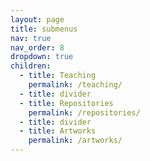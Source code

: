 ```yaml
---
layout: page
title: submenus
nav: true
nav_order: 8
dropdown: true
children:
  - title: Teaching
    permalink: /teaching/
  - title: divider
  - title: Repositories
    permalink: /repositories/
  - title: divider
  - title: Artworks
    permalink: /artworks/
---
```

